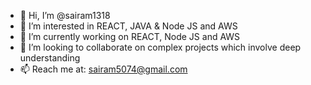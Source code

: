 - 👋 Hi, I’m @sairam1318
- 👀 I’m interested in REACT, JAVA & Node JS and AWS
- 🌱 I’m currently working on REACT, Node JS and AWS
- 💞️ I’m looking to collaborate on complex projects which involve deep understanding
- 📫 Reach me at: sairam5074@gmail.com

<!---
sairam1318/sairam1318 is a ✨ special ✨ repository because its `README.md` (this file) appears on your GitHub profile.
You can click the Preview link to take a look at your changes.
--->
